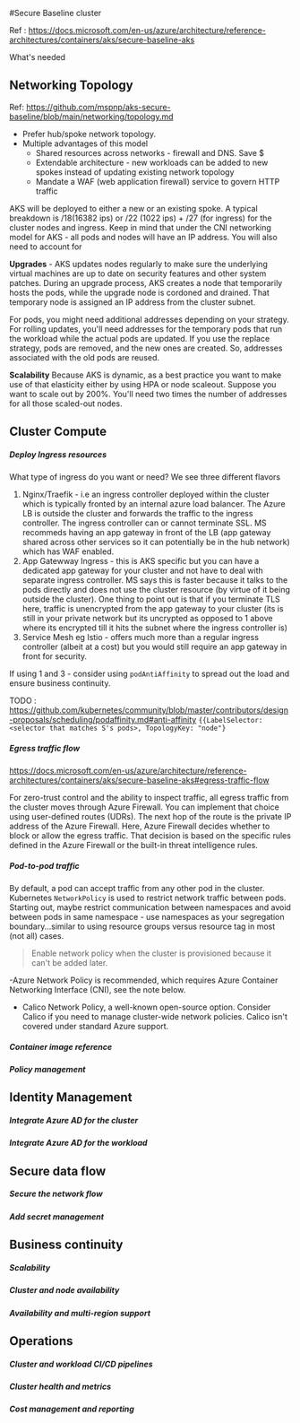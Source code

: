 #Secure Baseline cluster

Ref : https://docs.microsoft.com/en-us/azure/architecture/reference-architectures/containers/aks/secure-baseline-aks

What's needed

## Networking Topology
Ref: https://github.com/mspnp/aks-secure-baseline/blob/main/networking/topology.md

- Prefer hub/spoke network topology.
- Multiple advantages of this model
  - Shared resources across networks - firewall and DNS. Save $
  - Extendable architecture - new workloads can be added to new spokes instead of updating existing network topology
  - Mandate a WAF (web application firewall) service to govern HTTP traffic

AKS will be deployed to either a new or an existing spoke. A typical breakdown is /18(16382 ips) or /22 (1022 ips) + /27 (for ingress) for the cluster nodes and ingress. Keep in mind that under the CNI networking model for AKS - all pods and nodes will have an IP address. You will also need to account for 

**Upgrades** - 
AKS updates nodes regularly to make sure the underlying virtual machines are up to date on security features and other system patches. During an upgrade process, AKS creates a node that temporarily hosts the pods, while the upgrade node is cordoned and drained. That temporary node is assigned an IP address from the cluster subnet.

For pods, you might need additional addresses depending on your strategy. For rolling updates, you'll need addresses for the temporary pods that run the workload while the actual pods are updated. If you use the replace strategy, pods are removed, and the new ones are created. So, addresses associated with the old pods are reused.

**Scalability**
Because AKS is dynamic, as a best practice you want to make use of that elasticity either by using HPA or node scaleout.  Suppose you want to scale out by 200%. You'll need two times the number of addresses for all those scaled-out nodes.





## Cluster Compute
##### Deploy Ingress resources

What type of ingress do you want or need? We see three different flavors

1. Nginx/Traefik - i.e an ingress controller deployed within the cluster which is typically fronted by an internal azure load balancer. The Azure LB is outside the cluster and forwards the traffic to the ingress controller. The ingress controller can or cannot terminate SSL. MS recommeds having an app gateway in front of the LB (app gateway shared across other services so it can potentially be in the hub network) which has WAF enabled.
2. App Gatewway Ingress - this is AKS specific but you can have a dedicated app gateway for your cluster and not have to deal with separate ingress controller. MS says this is faster because it talks to the pods directly and does not use the cluster resource (by virtue of it being outside the cluster). One thing to point out is that if you terminate TLS here, traffic is unencrypted from the app gateway to your cluster (its is still in your private network but its uncrypted as opposed to 1 above where its encrypted till it hits the subnet where the ingress controller is)
3. Service Mesh eg Istio - offers much more than a regular ingress controller (albeit at a cost) but you would still require an app gateway in front for security.

If using 1 and 3 - consider using ```podAntiAffinity``` to spread out the load and ensure business continuity. 

TODO : https://github.com/kubernetes/community/blob/master/contributors/design-proposals/scheduling/podaffinity.md#anti-affinity
 ```{{LabelSelector: <selector that matches S's pods>, TopologyKey: "node"}```

##### Egress traffic flow
https://docs.microsoft.com/en-us/azure/architecture/reference-architectures/containers/aks/secure-baseline-aks#egress-traffic-flow

For zero-trust control and the ability to inspect traffic, all egress traffic from the cluster moves through Azure Firewall. You can implement that choice using user-defined routes (UDRs). The next hop of the route is the private IP address of the Azure Firewall. Here, Azure Firewall decides whether to block or allow the egress traffic. That decision is based on the specific rules defined in the Azure Firewall or the built-in threat intelligence rules.


##### Pod-to-pod traffic
By default, a pod can accept traffic from any other pod in the cluster. Kubernetes ```NetworkPolicy``` is used to restrict network traffic between pods. Starting out, maybe restrict communication between namespaces and avoid between pods in same namespace - use namespaces as your segregation boundary...similar to using resource groups versus resource tag in most (not all) cases.

> Enable network policy when the cluster is provisioned because it can't be added later. 

-Azure Network Policy is recommended, which requires Azure Container Networking Interface (CNI), see the note below. 
- Calico Network Policy, a well-known open-source option. Consider Calico if you need to manage cluster-wide network policies. Calico isn't covered under standard Azure support.
  

##### Container image reference
##### Policy management

## Identity Management
##### Integrate Azure AD for the cluster
##### Integrate Azure AD for the workload

## Secure data flow
##### Secure the network flow
##### Add secret management

## Business continuity
##### Scalability
##### Cluster and node availability
##### Availability and multi-region support

## Operations
##### Cluster and workload CI/CD pipelines
##### Cluster health and metrics
##### Cost management and reporting